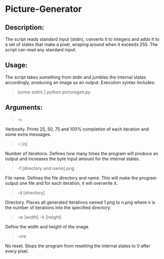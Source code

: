 # Picture-Generator

## Description:
The script reads standard input (stdin), converts it to integers and adds it to a set of states that make a pixel, wraping around when it exceeds 255. The script can read any standard input.

## Usage:
The script takes something from stdin and jumbles the internal states accordingly, producing an image as an output.
Execution syntax includes:
> (some stdin) | python picturegen.py

## Arguments:

> -v

Verbosity. Prints 25, 50, 75 and 100% completion of each iteration and some extra messages.

> -i [n]

Number of iterations. Defines how many times the program will produce an output and increases the byte input amount for the internal states.

> -f [directory and name].png

File name. Defines the file directory and name. This will make the program output one file and for each iteration, it will overwrite it.

> -d [directory]

Directory. Places all generated iterations named 1.png to n.png where n is the number of iterations into the specified directory.

> -w [width]
> -h [height]

Define the width and height of the image.

> -nre

No reset. Stops the program from resetting the internal states to 0 after every pixel.
